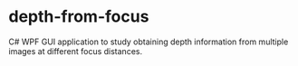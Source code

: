 # depth-from-focus
C# WPF GUI application to study obtaining depth information from multiple images at different focus distances.
